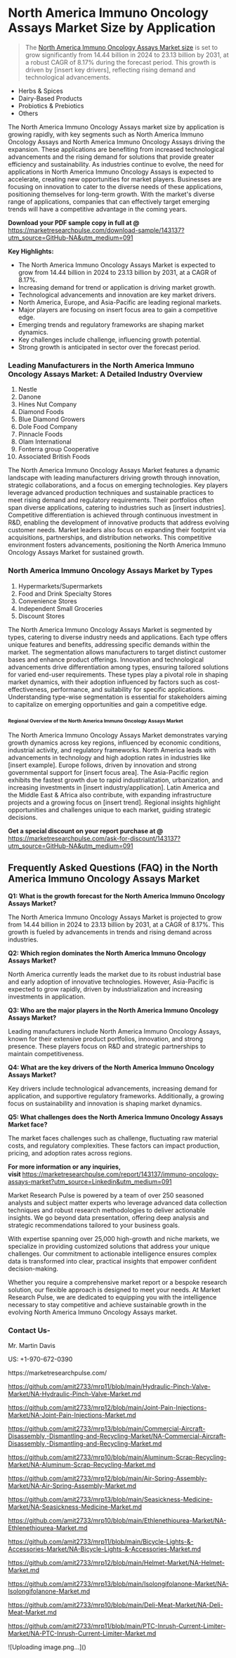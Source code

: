 <h1>North America Immuno Oncology Assays Market&nbsp;Size by Application</h1><blockquote><p>The <a href="https://marketresearchpulse.com/download-sample/143137?utm_source=GitHub-NA&amp;utm_medium=091">North America Immuno Oncology Assays Market size</a> is set to grow significantly from 14.44 billion in 2024 to 23.13 billion by 2031, at a robust CAGR of 8.17% during the forecast period. This growth is driven by [insert key drivers], reflecting rising demand and technological advancements.</p></blockquote><ul><li>Herbs & Spices<li> Dairy-Based Products<li> Probiotics & Prebiotics<li> Others</li></ul><p>The North America Immuno Oncology Assays market size by application is growing rapidly, with key segments such as North America Immuno Oncology Assays and North America Immuno Oncology Assays driving the expansion. These applications are benefiting from increased technological advancements and the rising demand for solutions that provide greater efficiency and sustainability. As industries continue to evolve, the need for applications in North America Immuno Oncology Assays is expected to accelerate, creating new opportunities for market players. Businesses are focusing on innovation to cater to the diverse needs of these applications, positioning themselves for long-term growth. With the market's diverse range of applications, companies that can effectively target emerging trends will have a competitive advantage in the coming years.</p><p><strong>Download your PDF sample copy in full at @ </strong><a href="https://marketresearchpulse.com/download-sample/143137?utm_source=GitHub-NA&amp;utm_medium=091">https://marketresearchpulse.com/download-sample/143137?utm_source=GitHub-NA&amp;utm_medium=091</a></p><p><strong>Key Highlights: </strong></p><ul><li>The North America Immuno Oncology Assays Market is expected to grow from 14.44 billion in 2024 to 23.13 billion by 2031, at a CAGR of 8.17%.</li><li>Increasing demand for trend or application is driving market growth.</li><li>Technological advancements and innovation are key market drivers.</li><li>North America, Europe, and Asia-Pacific are leading regional markets.</li><li>Major players are focusing on insert focus area to gain a competitive edge.</li><li>Emerging trends and regulatory frameworks are shaping market dynamics.</li><li>Key challenges include challenge, influencing growth potential.</li><li>Strong growth is anticipated in sector over the forecast period.</li></ul><h3>Leading Manufacturers in the North America Immuno Oncology Assays Market: A Detailed Industry Overview</h3><ol><li>Nestle</li><li>Danone</li><li>Hines Nut Company</li><li>Diamond Foods</li><li>Blue Diamond Growers</li><li>Dole Food Company</li><li>Pinnacle Foods</li><li>Olam International</li><li>Fonterra group Cooperative</li><li>Associated British Foods</li></ol><div class="flex max-w-full flex-col flex-grow"><div class="min-h-8 text-message flex w-full flex-col items-end gap-2 whitespace-normal break-words [.text-message+&amp;]:mt-5" dir="auto" data-message-author-role="assistant" data-message-id="fd8432e4-4910-450d-b182-61b7bfb0a01f" data-message-model-slug="gpt-4o"><div class="flex w-full flex-col gap-1 empty:hidden first:pt-[3px]"><div class="markdown prose w-full break-words dark:prose-invert light"><p>The North America Immuno Oncology Assays Market features a dynamic landscape with leading manufacturers driving growth through innovation, strategic collaborations, and a focus on emerging technologies. Key players leverage advanced production techniques and sustainable practices to meet rising demand and regulatory requirements. Their portfolios often span diverse applications, catering to industries such as [insert industries]. Competitive differentiation is achieved through continuous investment in R&amp;D, enabling the development of innovative products that address evolving customer needs. Market leaders also focus on expanding their footprint via acquisitions, partnerships, and distribution networks. This competitive environment fosters advancements, positioning the North America Immuno Oncology Assays Market for sustained growth.</p></div></div></div></div><h3>North America Immuno Oncology Assays Market by Types</h3><ol><li>Hypermarkets/Supermarkets<li> Food and Drink Specialty Stores<li> Convenience Stores<li> Independent Small Groceries<li> Discount Stores</li></ol><div class="flex max-w-full flex-col flex-grow"><div class="min-h-8 text-message flex w-full flex-col items-end gap-2 whitespace-normal break-words [.text-message+&amp;]:mt-5" dir="auto" data-message-author-role="assistant" data-message-id="084470be-0bb7-4664-bddf-5156b4f41249" data-message-model-slug="gpt-4o-mini"><div class="flex w-full flex-col gap-1 empty:hidden first:pt-[3px]"><div class="markdown prose w-full break-words dark:prose-invert light"><p>The North America Immuno Oncology Assays Market is segmented by types, catering to diverse industry needs and applications. Each type offers unique features and benefits, addressing specific demands within the market. The segmentation allows manufacturers to target distinct customer bases and enhance product offerings. Innovation and technological advancements drive differentiation among types, ensuring tailored solutions for varied end-user requirements. These types play a pivotal role in shaping market dynamics, with their adoption influenced by factors such as cost-effectiveness, performance, and suitability for specific applications. Understanding type-wise segmentation is essential for stakeholders aiming to capitalize on emerging opportunities and gain a competitive edge.</p></div></div></div></div><h3><span style="font-size: 11px;">Regional Overview of the North America Immuno Oncology Assays Market</span></h3><div class="flex max-w-full flex-col flex-grow"><div class="min-h-8 text-message flex w-full flex-col items-end gap-2 whitespace-normal break-words [.text-message+&amp;]:mt-5" dir="auto" data-message-author-role="assistant" data-message-id="e9038762-ce64-4e30-91c9-9bd413514231" data-message-model-slug="gpt-4o-mini"><div class="flex w-full flex-col gap-1 empty:hidden first:pt-[3px]"><div class="markdown prose w-full break-words dark:prose-invert light"><p>The North America Immuno Oncology Assays Market demonstrates varying growth dynamics across key regions, influenced by economic conditions, industrial activity, and regulatory frameworks. North America leads with advancements in technology and high adoption rates in industries like [insert example]. Europe follows, driven by innovation and strong governmental support for [insert focus area]. The Asia-Pacific region exhibits the fastest growth due to rapid industrialization, urbanization, and increasing investments in [insert industry/application]. Latin America and the Middle East &amp; Africa also contribute, with expanding infrastructure projects and a growing focus on [insert trend]. Regional insights highlight opportunities and challenges unique to each market, guiding strategic decisions.</p></div></div></div></div><p><strong>Get a special discount on your report purchase at @ </strong><a href="https://marketresearchpulse.com/ask-for-discount/143137?utm_source=GitHub-NA&amp;utm_medium=091">https://marketresearchpulse.com/ask-for-discount/143137?utm_source=GitHub-NA&amp;utm_medium=091</a></p><h2>Frequently Asked Questions (FAQ) in the North America Immuno Oncology Assays Market</h2><p><strong>Q1: What is the growth forecast for the North America Immuno Oncology Assays Market?</strong></p><p>The North America Immuno Oncology Assays Market is projected to grow from 14.44 billion in 2024 to 23.13 billion by 2031, at a CAGR of 8.17%. This growth is fueled by advancements in trends and rising demand across industries.</p><p><strong>Q2: Which region dominates the North America Immuno Oncology Assays Market?</strong></p><p>North America currently leads the market due to its robust industrial base and early adoption of innovative technologies. However, Asia-Pacific is expected to grow rapidly, driven by industrialization and increasing investments in application.</p><p><strong>Q3: Who are the major players in the North America Immuno Oncology Assays Market?</strong></p><p>Leading manufacturers include North America Immuno Oncology Assays, known for their extensive product portfolios, innovation, and strong presence. These players focus on R&amp;D and strategic partnerships to maintain competitiveness.</p><p><strong>Q4: What are the key drivers of the North America Immuno Oncology Assays Market?</strong></p><p>Key drivers include technological advancements, increasing demand for application, and supportive regulatory frameworks. Additionally, a growing focus on sustainability and innovation is shaping market dynamics.</p><p><strong>Q5: What challenges does the North America Immuno Oncology Assays Market face?</strong></p><p>The market faces challenges such as challenge, fluctuating raw material costs, and regulatory complexities. These factors can impact production, pricing, and adoption rates across regions.</p><p><strong>For more information or any inquiries, visit&nbsp;</strong><a href="https://marketresearchpulse.com/report/143137/immuno-oncology-assays-market?utm_source=Linkedin&utm_medium=091">https://marketresearchpulse.com/report/143137/immuno-oncology-assays-market?utm_source=Linkedin&utm_medium=091</a></p><p>Market Research Pulse is powered by a team of over 250 seasoned analysts and subject matter experts who leverage advanced data collection techniques and robust research methodologies to deliver actionable insights. We go beyond data presentation, offering deep analysis and strategic recommendations tailored to your business goals.</p><p>With expertise spanning over 25,000 high-growth and niche markets, we specialize in providing customized solutions that address your unique challenges. Our commitment to actionable intelligence ensures complex data is transformed into clear, practical insights that empower confident decision-making.</p><p>Whether you require a comprehensive market report or a bespoke research solution, our flexible approach is designed to meet your needs. At Market Research Pulse, we are dedicated to equipping you with the intelligence necessary to stay competitive and achieve sustainable growth in the evolving North America Immuno Oncology Assays market.</p><h3><strong>Contact Us-</strong></h3><p>Mr. Martin Davis</p><p>US: +1-970-672-0390</p><p>https://marketresearchpulse.com/</p><p><a href="https://github.com/amit2733/mrp11/blob/main/Hydraulic-Pinch-Valve-Market/NA-Hydraulic-Pinch-Valve-Market.md">https://github.com/amit2733/mrp11/blob/main/Hydraulic-Pinch-Valve-Market/NA-Hydraulic-Pinch-Valve-Market.md</a></p><p><a href="https://github.com/amit2733/mrp12/blob/main/Joint-Pain-Injections-Market/NA-Joint-Pain-Injections-Market.md">https://github.com/amit2733/mrp12/blob/main/Joint-Pain-Injections-Market/NA-Joint-Pain-Injections-Market.md</a></p><p><a href="https://github.com/amit2733/mrp13/blob/main/Commercial-Aircraft-Disassembly,-Dismantling-and-Recycling-Market/NA-Commercial-Aircraft-Disassembly,-Dismantling-and-Recycling-Market.md">https://github.com/amit2733/mrp13/blob/main/Commercial-Aircraft-Disassembly,-Dismantling-and-Recycling-Market/NA-Commercial-Aircraft-Disassembly,-Dismantling-and-Recycling-Market.md</a></p><p><a href="https://github.com/amit2733/mrp10/blob/main/Aluminum-Scrap-Recycling-Market/NA-Aluminum-Scrap-Recycling-Market.md">https://github.com/amit2733/mrp10/blob/main/Aluminum-Scrap-Recycling-Market/NA-Aluminum-Scrap-Recycling-Market.md</a></p><p><a href="https://github.com/amit2733/mrp12/blob/main/Air-Spring-Assembly-Market/NA-Air-Spring-Assembly-Market.md">https://github.com/amit2733/mrp12/blob/main/Air-Spring-Assembly-Market/NA-Air-Spring-Assembly-Market.md</a></p><p><a href="https://github.com/amit2733/mrp13/blob/main/Seasickness-Medicine-Market/NA-Seasickness-Medicine-Market.md">https://github.com/amit2733/mrp13/blob/main/Seasickness-Medicine-Market/NA-Seasickness-Medicine-Market.md</a></p><p><a href="https://github.com/amit2733/mrp10/blob/main/Ethlenethiourea-Market/NA-Ethlenethiourea-Market.md">https://github.com/amit2733/mrp10/blob/main/Ethlenethiourea-Market/NA-Ethlenethiourea-Market.md</a></p><p><a href="https://github.com/amit2733/mrp11/blob/main/Bicycle-Lights-&-Accessories-Market/NA-Bicycle-Lights-&-Accessories-Market.md">https://github.com/amit2733/mrp11/blob/main/Bicycle-Lights-&-Accessories-Market/NA-Bicycle-Lights-&-Accessories-Market.md</a></p><p><a href="https://github.com/amit2733/mrp12/blob/main/Helmet-Market/NA-Helmet-Market.md">https://github.com/amit2733/mrp12/blob/main/Helmet-Market/NA-Helmet-Market.md</a></p><p><a href="https://github.com/amit2733/mrp13/blob/main/Isolongifolanone-Market/NA-Isolongifolanone-Market.md">https://github.com/amit2733/mrp13/blob/main/Isolongifolanone-Market/NA-Isolongifolanone-Market.md</a></p><p><a href="https://github.com/amit2733/mrp10/blob/main/Deli-Meat-Market/NA-Deli-Meat-Market.md">https://github.com/amit2733/mrp10/blob/main/Deli-Meat-Market/NA-Deli-Meat-Market.md</a></p><p><a href="https://github.com/amit2733/mrp11/blob/main/PTC-Inrush-Current-Limiter-Market/NA-PTC-Inrush-Current-Limiter-Market.md">https://github.com/amit2733/mrp11/blob/main/PTC-Inrush-Current-Limiter-Market/NA-PTC-Inrush-Current-Limiter-Market.md</a></p>
![Uploading image.png…]()
